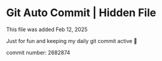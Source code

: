 # Git Auto Commit | Hidden File

This file was added Feb 12, 2025

Just for fun and keeping my daily git commit active 🤪

commit number: 2682874
